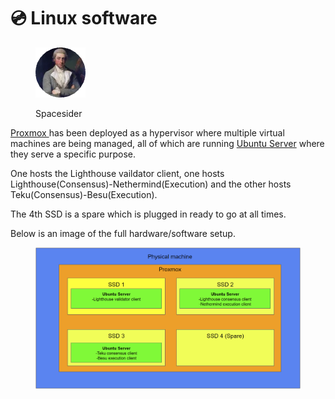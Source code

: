 # 💿 Linux software

<figure><img src="../../.gitbook/assets/Spacesider.png" alt=""><figcaption><p>Spacesider</p></figcaption></figure>

[Proxmox ](https://www.proxmox.com/en/proxmox-ve)has been deployed as a hypervisor where multiple virtual machines are being managed, all of which are running [Ubuntu Server](https://ubuntu.com/download/server) where they serve a specific purpose.

One hosts the Lighthouse vaildator client, one hosts Lighthouse(Consensus)-Nethermind(Execution) and the other hosts Teku(Consensus)-Besu(Execution).

The 4th SSD is a spare which is plugged in ready to go at all times.

Below is an image of the full hardware/software setup.

<figure><img src="../../.gitbook/assets/image (5).png" alt=""><figcaption></figcaption></figure>
